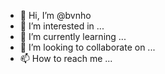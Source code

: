 - 👋 Hi, I’m @bvnho
- 👀 I’m interested in ...
- 🌱 I’m currently learning ...
- 💞️ I’m looking to collaborate on ...
- 📫 How to reach me ...

<!---
bvnho/bvnho is a ✨ special ✨ repository because its `README.md` (this file) appears on your GitHub profile.
You can click the Preview link to take a look at your changes.
--->

